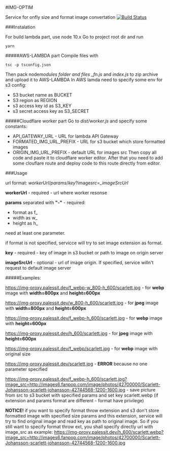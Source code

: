#IMG-OPTIM

Service for onfly size and format image convertation [![Build Status](https://travis-ci.com/palessit/img-optim.svg?branch=master)](https://travis-ci.com/palessit/img-optim)

###Instalation

For build lambda part, use node 10.x
Go to project root dir and run

```
yarn
```

#####AWS-LAMBDA part
Compile files with

```
tsc -p tsconfig.json
```

Then pack node*modules folder and files \_fn.js* and _index.js_ to zip archive and upload it to AWS-LAMBDA
In AWS lamda need to specify some env for s3 config:

- S3 bucket name as BUCKET
- S3 region as REGION
- s3 access key id as S3_KEY
- s3 secret access key as S3_SECRET

#####Cloudflare worker part
Go to _dist/worker.js_ and specify some constants:

- API_GATEWAY_URL - URL for lambda API Gateway
- FORMATED_IMG_URL_PREFIX - URL for s3 bucket which store formatted images
- ORIGIN_IMG_URL_PREFIX - default URL for images src
  Then copy all code and paste it to cloudflare worker editor.
  After that you need to add some clouflare route and deploy code to this route directly from editor.

###Usage

url format:
_workerUrl_/_params_/_key_?image*src=\_imageSrcUrl*

**workerUrl** - required - url where worker resonse

**params** separated with **"-"** - required:

- format as f\_
- width as w\_
- height as h\_

need at least one parameter.

if format is not specified, servicce will try to set image extension as format.

**key** - required - key of image in s3 bucket or path to image on origin server

**imageSrcUrl** - optional - url of image origin. If specified, service willn't request to default image server

#####Examples:

https://img-proxy.palessit.dev/f_webp-w_800-h_600/scarlett.jpg - for **webp** image with **width=800px** and **height=600px**

https://img-proxy.palessit.dev/w_800-h_600/scarlett.jpg - for **jpeg** image with **width=800px** and **height=600px**

https://img-proxy.palessit.dev/f_webp-h_600/scarlett.jpg - for **webp** image with **height=600px**

https://img-proxy.palessit.dev/h_600/scarlett.jpg - for **jpeg** image with **height=600px**

https://img-proxy.palessit.dev/f_webp/scarlett.jpg - for **webp** image with original size

https://img-proxy.palessit.dev/scarlett.jpg - **ERROR** because no one parameter specified

https://img-proxy.palessit.dev/f_webp-h_600/scarlett.jpg?image_src=http://images6.fanpop.com/image/photos/42700000/Scarlett-Johansson-scarlett-johansson-42744568-1200-1600.jpg - save picture from src to s3 bucket with specified params and set key scarlett.webp (if extension and params format are different - format have privilege)

**NOTICE!** if you want to specify format throw extension and s3 don't store formatted image with specified size params and this extension, service will try to find original image and read key as path to original image. So if you still want to specify format throw ext, you shall specify directly url with image_src as example:
https://img-proxy.palessit.dev/h_600/scarlett.webp?image_src=http://images6.fanpop.com/image/photos/42700000/Scarlett-Johansson-scarlett-johansson-42744568-1200-1600.jpg
